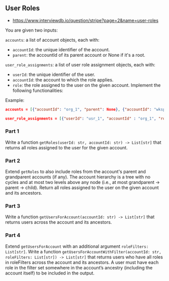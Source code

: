 ## User Roles
- https://www.interviewdb.io/question/stripe?page=2&name=user-roles 

You are given two inputs:

`accounts`: a list of account objects, each with:
- `accountId`: the unique identifier of the account.
- `parent`: the accountId of its parent account or None if it's a root.

`user_role_assignments`: a list of user role assignment objects, each with:
- `userId`: the unique identifier of the user.
- `accountId`: the account to which the role applies.
- `role`: the role assigned to the user on the given account.
Implement the following functionalities:

Example:

```json
accounts = [{"accountId": "org_1", "parent": None}, {"accountId": "wksp_1", "parent": "org_1"}, ...]

user_role_assignments = [{"userId": "usr_1", "accountId" : "org_1", "role" : "admin"}, ...]
```

### Part 1
Write a function `getRoles(userId: str, accountId: str) -> List[str]` that returns all roles assigned to the user for the given account.

### Part 2
Extend `getRoles` to also include roles from the account's parent and grandparent accounts (if any). The account hierarchy is a tree with no cycles and at most two levels above any node (i.e., at most grandparent → parent → child). Return all roles assigned to the user on the given account and its ancestors.

### Part 3
Write a function `getUsersForAccount(accountId: str) -> List[str]` that returns users across the account and its ancestors.

### Part 4
Extend `getUsersForAccount` with an additional argument `roleFilters: List[str]`. Write a function `getUsersForAccountWithFilter(accountId: str, roleFilters: List[str]) -> List[str]` that returns users who have all roles in roleFilters across the account and its ancestors. A user must have each role in the filter set somewhere in the account’s ancestry (including the account itself) to be included in the output.